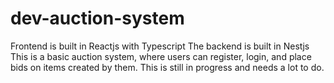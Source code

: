 # dev-auction-system
Frontend is built in Reactjs with Typescript
The backend is built in Nestjs
This is a basic auction system, where users  can register, login, and place bids on items created by them.
This is still in progress and needs a lot to do.
